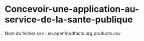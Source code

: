 # Concevoir-une-application-au-service-de-la-sante-publique

Nom du fichier csv : en.openfoodfacts.org.products.csv
